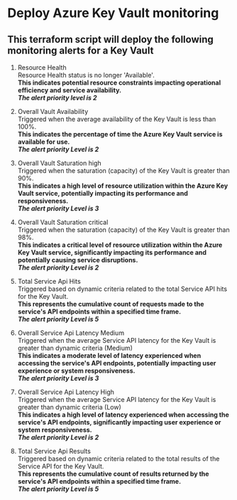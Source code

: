 # Deploy Azure Key Vault monitoring
## This terraform script will deploy the following monitoring alerts for a Key Vault

1. Resource Health  
Resource Health status is no longer 'Available'.  
**This indicates potential resource constraints impacting operational efficiency and service availability.**    
***The alert priority level is 2*** 

2. Overall Vault Availability  
Triggered when the average availability of the Key Vault is less than 100%.  
**This indicates the percentage of time the Azure Key Vault service is available for use.**  
***The alert priority Level is 2***  

3. Overall Vault Saturation high  
Triggered when the saturation (capacity) of the Key Vault is greater than 90%.  
**This indicates a high level of resource utilization within the Azure Key Vault service, potentially impacting its performance and responsiveness.**  
***The alert priority Level is 3***  

3. Overall Vault Saturation critical  
Triggered when the saturation (capacity) of the Key Vault is greater than 98%.  
**This indicates a critical level of resource utilization within the Azure Key Vault service, significantly impacting its performance and potentially causing service disruptions.**  
***The alert priority Level is 2***  

4. Total Service Api Hits  
Triggered based on dynamic criteria related to the total Service API hits for the Key Vault.  
**This represents the cumulative count of requests made to the service's API endpoints within a specified time frame.**  
***The alert priority Level is 5***  

5. Overall Service Api Latency Medium  
 Triggered when the average Service API latency for the Key Vault is greater than dynamic criteria (Medium)  
 **This indicates a moderate level of latency experienced when accessing the service's API endpoints, potentially impacting user experience or system responsiveness.**  
 ***The alert priority Level is 3***  

5. Overall Service Api Latency High  
 Triggered when the average Service API latency for the Key Vault is greater than dynamic criteria (Low)  
 **This indicates a high level of latency experienced when accessing the service's API endpoints, significantly impacting user experience or system responsiveness.**  
 ***The alert priority Level is 2***  

6. Total Service Api Results  
Triggered based on dynamic criteria related to the total results of the Service API for the Key Vault.  
**This represents the cumulative count of results returned by the service's API endpoints within a specified time frame.**  
***The alert priority Level is 5***





